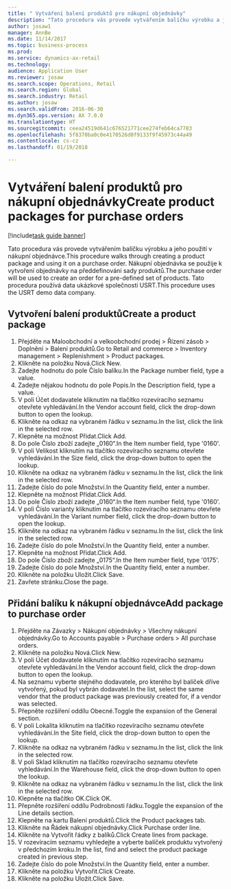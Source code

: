 ```yaml
--- 
title: " Vytváření balení produktů pro nákupní objednávky"
description: "Tato procedura vás provede vytvářením balíčku výrobku a jeho použití v nákupní objednávce."
author: josaw1
manager: AnnBe
ms.date: 11/14/2017
ms.topic: business-process
ms.prod: 
ms.service: dynamics-ax-retail
ms.technology: 
audience: Application User
ms.reviewer: josaw
ms.search.scope: Operations, Retail
ms.search.region: Global
ms.search.industry: Retail
ms.author: josaw
ms.search.validFrom: 2016-06-30
ms.dyn365.ops.version: AX 7.0.0
ms.translationtype: HT
ms.sourcegitcommit: ceea24519d641c676521771cee274feb64ca7783
ms.openlocfilehash: 5f8370ba0c0e4170526d0f9133f9f45973c44a49
ms.contentlocale: cs-cz
ms.lasthandoff: 01/19/2018

---
```

# <a name="create-product-packages-for-purchase-orders"></a><span data-ttu-id="f12aa-103"> Vytváření balení produktů pro nákupní objednávky</span><span class="sxs-lookup"><span data-stu-id="f12aa-103">Create product packages for purchase orders</span></span>

[!include[task guide banner](../includes/task-guide-banner.md)]

<span data-ttu-id="f12aa-104">Tato procedura vás provede vytvářením balíčku výrobku a jeho použití v nákupní objednávce.</span><span class="sxs-lookup"><span data-stu-id="f12aa-104">This procedure walks through creating a product package and using it on a purchase order.</span></span> <span data-ttu-id="f12aa-105">Nákupní objednávka se použije k vytvoření objednávky na předdefinování sady produktů.</span><span class="sxs-lookup"><span data-stu-id="f12aa-105">The purchase order will be used to create an order for a pre-defined set of products.</span></span> <span data-ttu-id="f12aa-106">Tato procedura používá data ukázkové společnosti USRT.</span><span class="sxs-lookup"><span data-stu-id="f12aa-106">This procedure uses the USRT demo data company.</span></span>


## <a name="create-a-product-package"></a><span data-ttu-id="f12aa-107">Vytvoření balení produktů</span><span class="sxs-lookup"><span data-stu-id="f12aa-107">Create a product package</span></span>
1. <span data-ttu-id="f12aa-108">Přejděte na Maloobchodní a velkoobchodní prodej > Řízení zásob > Doplnění > Balení produktů.</span><span class="sxs-lookup"><span data-stu-id="f12aa-108">Go to Retail and commerce > Inventory management > Replenishment > Product packages.</span></span>
2. <span data-ttu-id="f12aa-109">Klikněte na položku Nová.</span><span class="sxs-lookup"><span data-stu-id="f12aa-109">Click New.</span></span>
3. <span data-ttu-id="f12aa-110">Zadejte hodnotu do pole Číslo balíku.</span><span class="sxs-lookup"><span data-stu-id="f12aa-110">In the Package number field, type a value.</span></span>
4. <span data-ttu-id="f12aa-111">Zadejte nějakou hodnotu do pole Popis.</span><span class="sxs-lookup"><span data-stu-id="f12aa-111">In the Description field, type a value.</span></span>
5. <span data-ttu-id="f12aa-112">V poli Účet dodavatele kliknutím na tlačítko rozevíracího seznamu otevřete vyhledávání.</span><span class="sxs-lookup"><span data-stu-id="f12aa-112">In the Vendor account field, click the drop-down button to open the lookup.</span></span>
6. <span data-ttu-id="f12aa-113">Klikněte na odkaz na vybraném řádku v seznamu.</span><span class="sxs-lookup"><span data-stu-id="f12aa-113">In the list, click the link in the selected row.</span></span>
7. <span data-ttu-id="f12aa-114">Klepněte na možnost Přidat.</span><span class="sxs-lookup"><span data-stu-id="f12aa-114">Click Add.</span></span>
8. <span data-ttu-id="f12aa-115">Do pole Číslo zboží zadejte „0160“.</span><span class="sxs-lookup"><span data-stu-id="f12aa-115">In the Item number field, type '0160'.</span></span>
9. <span data-ttu-id="f12aa-116">V poli Velikost kliknutím na tlačítko rozevíracího seznamu otevřete vyhledávání.</span><span class="sxs-lookup"><span data-stu-id="f12aa-116">In the Size field, click the drop-down button to open the lookup.</span></span>
10. <span data-ttu-id="f12aa-117">Klikněte na odkaz na vybraném řádku v seznamu.</span><span class="sxs-lookup"><span data-stu-id="f12aa-117">In the list, click the link in the selected row.</span></span>
11. <span data-ttu-id="f12aa-118">Zadejte číslo do pole Množství.</span><span class="sxs-lookup"><span data-stu-id="f12aa-118">In the Quantity field, enter a number.</span></span>
12. <span data-ttu-id="f12aa-119">Klepněte na možnost Přidat.</span><span class="sxs-lookup"><span data-stu-id="f12aa-119">Click Add.</span></span>
13. <span data-ttu-id="f12aa-120">Do pole Číslo zboží zadejte „0160“.</span><span class="sxs-lookup"><span data-stu-id="f12aa-120">In the Item number field, type '0160'.</span></span>
14. <span data-ttu-id="f12aa-121">V poli Číslo varianty kliknutím na tlačítko rozevíracího seznamu otevřete vyhledávání.</span><span class="sxs-lookup"><span data-stu-id="f12aa-121">In the Variant number field, click the drop-down button to open the lookup.</span></span>
15. <span data-ttu-id="f12aa-122">Klikněte na odkaz na vybraném řádku v seznamu.</span><span class="sxs-lookup"><span data-stu-id="f12aa-122">In the list, click the link in the selected row.</span></span>
16. <span data-ttu-id="f12aa-123">Zadejte číslo do pole Množství.</span><span class="sxs-lookup"><span data-stu-id="f12aa-123">In the Quantity field, enter a number.</span></span>
17. <span data-ttu-id="f12aa-124">Klepněte na možnost Přidat.</span><span class="sxs-lookup"><span data-stu-id="f12aa-124">Click Add.</span></span>
18. <span data-ttu-id="f12aa-125">Do pole Číslo zboží zadejte „0175“.</span><span class="sxs-lookup"><span data-stu-id="f12aa-125">In the Item number field, type '0175'.</span></span>
19. <span data-ttu-id="f12aa-126">Zadejte číslo do pole Množství.</span><span class="sxs-lookup"><span data-stu-id="f12aa-126">In the Quantity field, enter a number.</span></span>
20. <span data-ttu-id="f12aa-127">Klikněte na položku Uložit.</span><span class="sxs-lookup"><span data-stu-id="f12aa-127">Click Save.</span></span>
21. <span data-ttu-id="f12aa-128">Zavřete stránku.</span><span class="sxs-lookup"><span data-stu-id="f12aa-128">Close the page.</span></span>

## <a name="add-package-to-purchase-order"></a><span data-ttu-id="f12aa-129">Přidání balíku k nákupní objednávce</span><span class="sxs-lookup"><span data-stu-id="f12aa-129">Add package to purchase order</span></span>
1. <span data-ttu-id="f12aa-130">Přejděte na Závazky > Nákupní objednávky > Všechny nákupní objednávky.</span><span class="sxs-lookup"><span data-stu-id="f12aa-130">Go to Accounts payable > Purchase orders > All purchase orders.</span></span>
2. <span data-ttu-id="f12aa-131">Klikněte na položku Nová.</span><span class="sxs-lookup"><span data-stu-id="f12aa-131">Click New.</span></span>
3. <span data-ttu-id="f12aa-132">V poli Účet dodavatele kliknutím na tlačítko rozevíracího seznamu otevřete vyhledávání.</span><span class="sxs-lookup"><span data-stu-id="f12aa-132">In the Vendor account field, click the drop-down button to open the lookup.</span></span>
4. <span data-ttu-id="f12aa-133">Na seznamu vyberte stejného dodavatele, pro kterého byl balíček dříve vytvořený, pokud byl vybrán dodavatel.</span><span class="sxs-lookup"><span data-stu-id="f12aa-133">In the list, select the same vendor that the product package was previously created for, if a vendor was selected.</span></span>
5. <span data-ttu-id="f12aa-134">Přepněte rozšíření oddílu Obecné.</span><span class="sxs-lookup"><span data-stu-id="f12aa-134">Toggle the expansion of the General section.</span></span>
6. <span data-ttu-id="f12aa-135">V poli Lokalita kliknutím na tlačítko rozevíracího seznamu otevřete vyhledávání.</span><span class="sxs-lookup"><span data-stu-id="f12aa-135">In the Site field, click the drop-down button to open the lookup.</span></span>
7. <span data-ttu-id="f12aa-136">Klikněte na odkaz na vybraném řádku v seznamu.</span><span class="sxs-lookup"><span data-stu-id="f12aa-136">In the list, click the link in the selected row.</span></span>
8. <span data-ttu-id="f12aa-137">V poli Sklad kliknutím na tlačítko rozevíracího seznamu otevřete vyhledávání.</span><span class="sxs-lookup"><span data-stu-id="f12aa-137">In the Warehouse field, click the drop-down button to open the lookup.</span></span>
9. <span data-ttu-id="f12aa-138">Klikněte na odkaz na vybraném řádku v seznamu.</span><span class="sxs-lookup"><span data-stu-id="f12aa-138">In the list, click the link in the selected row.</span></span>
10. <span data-ttu-id="f12aa-139">Klepněte na tlačítko OK.</span><span class="sxs-lookup"><span data-stu-id="f12aa-139">Click OK.</span></span>
11. <span data-ttu-id="f12aa-140">Přepněte rozšíření oddílu Podrobnosti řádku.</span><span class="sxs-lookup"><span data-stu-id="f12aa-140">Toggle the expansion of the Line details section.</span></span>
12. <span data-ttu-id="f12aa-141">Klepněte na kartu Balení produktů.</span><span class="sxs-lookup"><span data-stu-id="f12aa-141">Click the Product packages tab.</span></span>
13. <span data-ttu-id="f12aa-142">Klikněte na Řádek nákupní objednávky.</span><span class="sxs-lookup"><span data-stu-id="f12aa-142">Click Purchase order line.</span></span>
14. <span data-ttu-id="f12aa-143">Klikněte na Vytvořit řádky z balíků.</span><span class="sxs-lookup"><span data-stu-id="f12aa-143">Click Create lines from package.</span></span>
15. <span data-ttu-id="f12aa-144">V rozevíracím seznamu vyhledejte a vyberte balíček produktu vytvořený v předchozím kroku.</span><span class="sxs-lookup"><span data-stu-id="f12aa-144">In the list, find and select the product package created in previous step.</span></span>
16. <span data-ttu-id="f12aa-145">Zadejte číslo do pole Množství.</span><span class="sxs-lookup"><span data-stu-id="f12aa-145">In the Quantity field, enter a number.</span></span>
17. <span data-ttu-id="f12aa-146">Klikněte na položku Vytvořit.</span><span class="sxs-lookup"><span data-stu-id="f12aa-146">Click Create.</span></span>
18. <span data-ttu-id="f12aa-147">Klikněte na položku Uložit.</span><span class="sxs-lookup"><span data-stu-id="f12aa-147">Click Save.</span></span>


